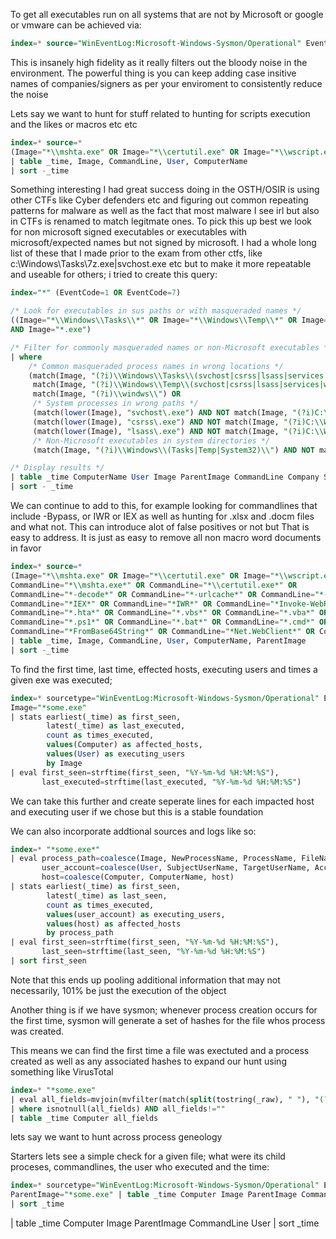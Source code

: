 To get all executables run on all systems that are not by Microsoft or google or vmware can be achieved via:

```sql
index=* source="WinEventLog:Microsoft-Windows-Sysmon/Operational" EventCode=1 | where NOT match(Company, "(?i)(Microsoft|Google|VMware)") | table _time, Image, Company, CommandLine, User | sort -_time
```

This is insanely high fidelity as it really filters out the bloody noise in the environment. The powerful thing is you can keep adding case insitive names of companies/signers as per your enviroment to consistently reduce the noise 


Lets say we want to hunt for stuff related to hunting for scripts execution and the likes or macros etc etc 

```sql
index=* source=*
(Image="*\\mshta.exe" OR Image="*\\certutil.exe" OR Image="*\\wscript.exe" OR Image="*\\cscript.exe" OR CommandLine="*\\mshta.exe*" OR CommandLine="*\\certutil.exe*" OR CommandLine="*-decode*" OR CommandLine="*-urlcache*" OR CommandLine="*.hta*" OR CommandLine="*.vbs*" OR CommandLine="*.vba*" OR CommandLine="*.doc*" OR CommandLine="*.ps1*")
| table _time, Image, CommandLine, User, ComputerName
| sort -_time
```


Something interesting I had great success doing in the OSTH/OSIR is using other CTFs like Cyber defenders etc and figuring out common repeating patterns for malware as well as 
the fact that most malware I see irl but also in CTFs is renamed to match legitmate ones. To pick this up best we look for non microsoft signed executables or executables with microsoft/expected names 
but not signed by microsoft. I had a whole long list of these that I made prior to the exam from other ctfs, like c:\Windows\Tasks\7z.exe|svchost.exe etc but to make it more repeatable and useable for others; i tried to create 
this query:

```sql
index="*" (EventCode=1 OR EventCode=7)

/* Look for executables in sus paths or with masqueraded names */
((Image="*\\Windows\\Tasks\\*" OR Image="*\\Windows\\Temp\\*" OR Image="*\\Windows\\System32\\*" OR Image="*\\windws\\*")
AND Image="*.exe")

/* Filter for commonly masqueraded names or non-Microsoft executables */
| where 
    /* Common masqueraded process names in wrong locations */
    (match(Image, "(?i)\\Windows\\Tasks\\(svchost|csrss|lsass|services|winlogon|explorer|rundll32|7z|chrome|firefox)\.exe") OR
     match(Image, "(?i)\\Windows\\Temp\\(svchost|csrss|lsass|services|winlogon|explorer|rundll32|7z|chrome|firefox)\.exe") OR
     match(Image, "(?i)\\windws\\") OR
     /* System processes in wrong paths */
     (match(lower(Image), "svchost\.exe") AND NOT match(Image, "(?i)C:\\Windows\\System32\\svchost\.exe|C:\\Windows\\SysWOW64\\svchost\.exe")) OR
     (match(lower(Image), "csrss\.exe") AND NOT match(Image, "(?i)C:\\Windows\\System32\\csrss\.exe")) OR
     (match(lower(Image), "lsass\.exe") AND NOT match(Image, "(?i)C:\\Windows\\System32\\lsass\.exe")) OR
     /* Non-Microsoft executables in system directories */
     (match(Image, "(?i)\\Windows\\(Tasks|Temp|System32)\\") AND NOT match(Company, "(?i)microsoft")))

/* Display results */
| table _time ComputerName User Image ParentImage CommandLine Company SignatureStatus
| sort - _time

```
We can continue to add to this, for example looking for commandlines that include -Bypass, or IWR or IEX as well as hunting for .xlsx and .docm files and what not. This can introduce alot of false positives or not but 
That is easy to address. It is just as easy to remove all non macro word documents in favor 


```sql
index=* source=*
(Image="*\\mshta.exe" OR Image="*\\certutil.exe" OR Image="*\\wscript.exe" OR Image="*\\cscript.exe" OR Image="*\\powershell.exe" OR Image="*\\cmd.exe" OR 
CommandLine="*\\mshta.exe*" OR CommandLine="*\\certutil.exe*" OR 
CommandLine="*-decode*" OR CommandLine="*-urlcache*" OR CommandLine="*-Bypass*" OR CommandLine="*-EncodedCommand*" OR 
CommandLine="*IEX*" OR CommandLine="*IWR*" OR CommandLine="*Invoke-WebRequest*" OR CommandLine="*Invoke-Expression*" OR CommandLine="*DownloadString*" OR CommandLine="*DownloadFile*" OR
CommandLine="*.hta*" OR CommandLine="*.vbs*" OR CommandLine="*.vba*" OR CommandLine="*.doc*" OR CommandLine="*.docm*" OR CommandLine="*.docx*" OR CommandLine="*.xls*" OR CommandLine="*.xlsx*" OR CommandLine="*.xlsm*" OR CommandLine="*.ppt*" OR CommandLine="*.pptm*" OR 
CommandLine="*.ps1*" OR CommandLine="*.bat*" OR CommandLine="*.cmd*" OR
CommandLine="*FromBase64String*" OR CommandLine="*Net.WebClient*" OR CommandLine="*hidden*" OR CommandLine="*-nop*" OR CommandLine="*-w hidden*" OR CommandLine="*-noni*" OR CommandLine="*-ec*") NOT (CommandLine="*Restricted*" OR Image="C:\\Program Files (x86)\\Microsoft\\EdgeUpdate\\MicrosoftEdgeUpdate.exe")
| table _time, Image, CommandLine, User, ComputerName, ParentImage
| sort -_time
```

To find the first time, last time, effected hosts, executing users and times a given exe was executed; 

```sql
index=* sourcetype="WinEventLog:Microsoft-Windows-Sysmon/Operational" EventCode=1 
Image="*some.exe"
| stats earliest(_time) as first_seen, 
        latest(_time) as last_executed,
        count as times_executed,
        values(Computer) as affected_hosts,
        values(User) as executing_users
        by Image
| eval first_seen=strftime(first_seen, "%Y-%m-%d %H:%M:%S"),
       last_executed=strftime(last_executed, "%Y-%m-%d %H:%M:%S")
```

We can take this further and create seperate lines for each impacted host and executing user if we chose but this is a stable foundation

We can also incorporate addtional sources and logs like so: 

```sql
index=* "*some.exe*"
| eval process_path=coalesce(Image, NewProcessName, ProcessName, FileName, TargetFilename),
       user_account=coalesce(User, SubjectUserName, TargetUserName, AccountName),
       host=coalesce(Computer, ComputerName, host)
| stats earliest(_time) as first_seen,
        latest(_time) as last_seen,
        count as times_executed,
        values(user_account) as executing_users,
        values(host) as affected_hosts
        by process_path
| eval first_seen=strftime(first_seen, "%Y-%m-%d %H:%M:%S"),
       last_seen=strftime(last_seen, "%Y-%m-%d %H:%M:%S")
| sort first_seen
```

Note that this ends up pooling additional information that may not necessarily, 101% be just the execution of the object 

Another thing is if we have sysmon; whenever process creation occurs for the first time, sysmon will generate a set of hashes for the file whos process was created. 

This means we can find the first time a file was exectuted and a process created as well as any associated hashes to expand our hunt using something like VirusTotal

```sql
index=* "*some.exe" 
| eval all_fields=mvjoin(mvfilter(match(split(tostring(_raw), " "), "(?i)(sha256|md5|sha1|hash)")), " | ")
| where isnotnull(all_fields) AND all_fields!=""
| table _time Computer all_fields
```

lets say we want to hunt across process geneology

Starters lets see a simple check for a given file; what were its child proceses, commandlines, the user who executed and the time: 

```sql
index=* sourcetype="WinEventLog:Microsoft-Windows-Sysmon/Operational" EventCode=1 
ParentImage="*some.exe" | table _time Computer Image ParentImage CommandLine User
| sort _time
```
| table _time Computer Image ParentImage CommandLine User
| sort _time
```
